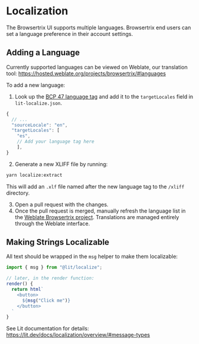 # Localization

The Browsertrix UI supports multiple languages. Browsertrix end users can set a language preference in their account settings.

## Adding a Language

Currently supported languages can be viewed on Weblate, our translation tool: <https://hosted.weblate.org/projects/browsertrix/#languages>

To add a new language:

1. Look up the [BCP 47 language tag](https://www.w3.org/International/articles/language-tags/index.en#registry) and add it to the `targetLocales` field in `lit-localize.json`.
```js
{
  // ...
  "sourceLocale": "en",
  "targetLocales": [
    "es",
    // Add your language tag here
    ],
}
```

2. Generate a new XLIFF file by running:
  ```sh
  yarn localize:extract
  ```
  This will add an `.xlf` file named after the new language tag to the `/xliff` directory.

3. Open a pull request with the changes.
4. Once the pull request is merged, manually refresh the language list in the [Weblate Browsertrix project](https://hosted.weblate.org/projects/browsertrix). Translations are managed entirely through the Weblate interface.

## Making Strings Localizable

All text should be wrapped in the `msg` helper to make them localizable:

```js
import { msg } from "@lit/localize";

// later, in the render function:
render() {
  return html`
    <button>
      ${msg("Click me")}
    </button>
  `
}
```

See Lit documentation for details: <https://lit.dev/docs/localization/overview/#message-types>
